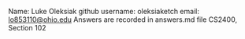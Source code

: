Name:            Luke Oleksiak
github username: oleksiaketch
email:           lo853110@ohio.edu
Answers are recorded in answers.md file
CS2400, Section 102

